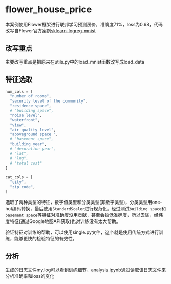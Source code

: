 # flower_house_price

本案例使用Flower框架进行联邦学习预测房价，准确度71%，loss为0.68，代码改写自Flower官方案例[sklearn-logreg-mnist](https://github.com/adap/flower/tree/main/examples/sklearn-logreg-mnist)

## 改写重点

主要改写重点是把原来在utils.py中的load_mnist函数改写成load_data

## 特征选取
```python
num_cols = [
  "number of rooms", 
  "security level of the community",
  "residence space",
  # "building space",
  "noise level",
  "waterfront",
  "view",
  "air quality level",
  "aboveground space ",
  # "basement space",
  "building year",
  # "decoration year",
  # "lat",
  # "lng",
  # "total cost"
]
    
cat_cols = [
  "city",
  "zip code",
]
```

选取了两种类型的特征，数字值类型和分类类型(非数字类型)，分类类型用one-hot编码转换，最后使用`StandardScaler`进行规范化。经过测试`building space`和`basement space`等特征对准确度没用贡献，甚至会拉低准确度，所以去除，经纬度特征(通过Google地图API获取)也对训练没有太大帮助。

验证特征对训练的帮助，可以使用single.py文件，这个就是使用传统方式进行训练，能够更快的检验特征的有效性。

## 分析

生成的日志文件my.log可以看到训练细节，analysis.ipynb通过读取该日志文件来分析准确率和loss的变化


